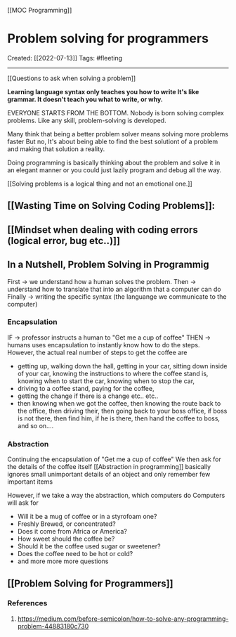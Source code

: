 [[MOC Programming]]

# Problem solving for programmers
Created:  [[2022-07-13]]
Tags: #fleeting 

---
[[Questions to ask when solving a problem]]

**Learning language syntax only teaches you how to write
It's like grammar. It doesn't teach you what to write, or why.**

EVERYONE STARTS FROM THE BOTTOM.
Nobody is born solving complex problems. Like any skill, problem-solving is developed. 

Many think that being a better problem solver means solving more problems faster
But no, 
It's about being able to find the best solutiont of a problem and making that solution a reality.  

Doing programming is basically
thinking about the problem and solve it in an elegant manner
or
you could just lazily program and debug all the way. 


[[Solving problems is a logical thing and not an emotional one.]]

## [[Wasting Time on Solving Coding Problems]]: 

## [[Mindset when dealing with coding errors (logical error, bug etc..)]]


## In a Nutshell, Problem Solving in Programmig
First -> we understand how a human solves the problem.
Then -> understand how to translate that into an algorithm that a computer can do
Finally -> writing the specific syntax (the languange we communicate to the computer)


### Encapsulation 
IF -> professor instructs a human to "Get me a cup of coffee"
THEN -> humans uses encapsulation to instantly know how to do the steps.
However, the actual real number of steps to get the coffee are
- getting up, walking down the hall, getting in your car, sitting down inside of your car, knowing the instructions to where the coffee stand is, knowing when to start the car, knowing when to stop the car, 
- driving to a coffee stand, paying for the coffee, 
- getting the change if there is a change etc.. etc.. 
- then knowing when we got the coffee, then knowing the route back to the office, then driving their, then going back to your boss office, if boss is not there, then find him, if he is there, then hand the coffee to boss, and so on....

### Abstraction
Continuing the encapsulation of "Get me a cup of coffee"
We then ask for the details of the coffee itself
[[Abstraction in programming]] basically ignores small unimportant details of an object and only remember few important items

However, if we take a way the abstraction, which computers do
Computers will ask for 
- Will it be a mug of coffee or in a styrofoam one?
- Freshly Brewed, or concentrated?
- Does it come from Africa or America?
- How sweet should the coffee be?
- Should it be the coffee used sugar or sweetener?
- Does the coffee need to be hot or cold?
- and more more more questions

## [[Problem Solving for Programmers]] 










### References
1. https://medium.com/before-semicolon/how-to-solve-any-programming-problem-44883180c730